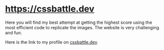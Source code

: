 # https://cssbattle.dev
Here you will find my best attempt at getting the highest score using the most efficient code to replicate the images.
The website is very challenging and fun.

Here is the link to my profile on [cssbattle.dev](https://cssbattle.dev/player/hady_994).
